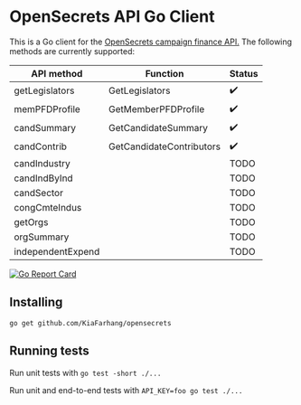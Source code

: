 # OpenSecrets API Go Client

This is a Go client for the [OpenSecrets campaign finance API.](https://www.opensecrets.org/open-data/api) The following methods are currently supported:

| **API method**    | **Function**             | **Status** |
|-------------------|--------------------------|--------|
| getLegislators    | GetLegislators           | ✔️      |
| memPFDProfile     | GetMemberPFDProfile      | ✔️      |
| candSummary       | GetCandidateSummary      | ✔️      |
| candContrib       | GetCandidateContributors | ✔️      |
| candIndustry      |                          | TODO   |
| candIndByInd      |                          | TODO   |
| candSector        |                          | TODO   |
| congCmteIndus     |                          | TODO   |
| getOrgs           |                          | TODO   |
| orgSummary        |                          | TODO   |
| independentExpend |                          | TODO   |

[![Go Report Card](https://goreportcard.com/badge/github.com/KiaFarhang/opensecrets)](https://goreportcard.com/report/github.com/KiaFarhang/opensecrets)

## Installing

`go get github.com/KiaFarhang/opensecrets`

## Running tests

Run unit tests with `go test -short ./...`

Run unit and end-to-end tests with `API_KEY=foo go test ./...`